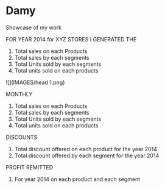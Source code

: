 # Damy
Showcase of my work 


FOR YEAR 2014 for XYZ STORES I GENERATED THE

1.	Total sales on each Products 
2.	Total sales by each segments
3. Total Units sold by each segments 
4. Total units sold on each products

![](IMAGES/head 1.png)

MONTHLY 
1. Total sales on each Products 
2. Total sales by each segments
3. Total Units sold by each segments 
4. Total units sold on each products

DISCOUNTS
1. Total discount offered on each product for the year 2014
2. Total discount offered by each segment for the year 2014

PROFIT REMITTED 
1. For year 2014 on each product and each segment

